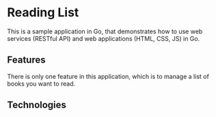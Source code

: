 # Reading List

This is a sample application in Go, that demonstrates how to use web services (RESTful API) and web applications (HTML, CSS, JS) in Go.

## Features

There is only one feature in this application, which is to manage a list of books you want to read.

## Technologies
